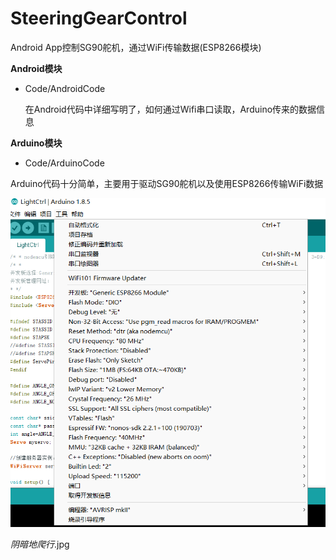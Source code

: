 # SteeringGearControl
Android App控制SG90舵机，通过WiFi传输数据(ESP8266模块)



**Android模块**

- Code/AndroidCode

  在Android代码中详细写明了，如何通过Wifi串口读取，Arduino传来的数据信息



**Arduino模块**

- Code/ArduinoCode

​	Arduino代码十分简单，主要用于驱动SG90舵机以及使用ESP8266传输WiFi数据

![set](./Document/set.png)



*阴暗地爬行*.jpg
